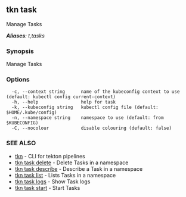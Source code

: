 ## tkn task

Manage Tasks

***Aliases**: t,tasks*

### Synopsis

Manage Tasks

### Options

```
  -c, --context string      name of the kubeconfig context to use (default: kubectl config current-context)
  -h, --help                help for task
  -k, --kubeconfig string   kubectl config file (default: $HOME/.kube/config)
  -n, --namespace string    namespace to use (default: from $KUBECONFIG)
  -C, --nocolour            disable colouring (default: false)
```

### SEE ALSO

* [tkn](tkn.md)	 - CLI for tekton pipelines
* [tkn task delete](tkn_task_delete.md)	 - Delete Tasks in a namespace
* [tkn task describe](tkn_task_describe.md)	 - Describe a Task in a namespace
* [tkn task list](tkn_task_list.md)	 - Lists Tasks in a namespace
* [tkn task logs](tkn_task_logs.md)	 - Show Task logs
* [tkn task start](tkn_task_start.md)	 - Start Tasks

